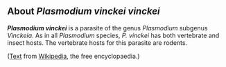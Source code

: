 About *Plasmodium vinckei vinckei* 
----------------------------------



***Plasmodium vinckei*** is a parasite of the genus *Plasmodium*
subgenus *Vinckeia*. As in all *Plasmodium* species, *P. vinckei* has
both vertebrate and insect hosts. The vertebrate hosts for this parasite
are rodents.

([Text](http://en.wikipedia.org/wiki/Plasmodium_vinckei) from
[Wikipedia](http://en.wikipedia.org/), the free encyclopaedia.)
